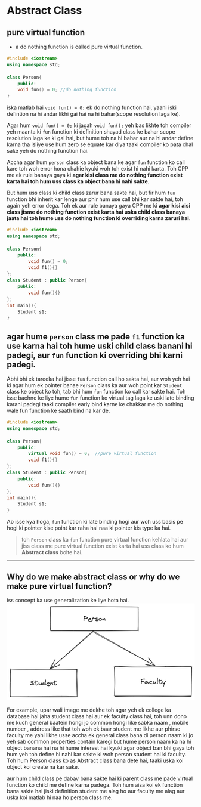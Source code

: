 # Abstract Class

## pure virtual function

- a do nothing function is called pure virtual function.

```cpp
#include <iostream>
using namespace std;

class Person{
    public:
    void fun() = 0; //do nothing function
}
```

iska matlab hai `void fun() = 0;` ek do nothing function hai, yaani iski defintion na hi andar likhi gai hai na hi bahar(scope resolution laga ke).

Agar hum `void fun() = 0;` ki jagah `void fun();` yeh bas likhte toh compiler yeh maanta ki `fun` function ki definition shayad class ke bahar scope resolution laga ke ki gai hai, but hume toh na hi bahar aur na hi andar define karna tha isliye use hum zero se equate kar diya taaki compiler ko pata chal sake yeh do nothing function hai.

Accha agar hum `person` class ka object bana ke agar `fun` function ko call kare toh woh error hona chahie kyuki woh toh exist hi nahi karta. Toh CPP me ek rule banaya gaya ki **agar kisi class me do nothing function exist karta hai toh hum uss class ka object bana hi nahi sakte**.

But hum uss class ki child class zarur bana sakte hai, but fir hum `fun` function bhi inherit kar lenge aur phir hum use call bhi kar sakte hai, toh again yeh error dega. Toh ek aur rule banaya gaya CPP me ki **agar kisi aisi class jisme do nothing function exist karta hai uska child class banaya jaata hai toh hume uss do nothing function ki overriding karna zaruri hai**.

```cpp
#include <iostream>
using namespace std;

class Person{
    public:
        void fun() = 0;
        void f1(){}
};
class Student : public Person{
    public:
        void fun(){}
};
int main(){
    Student s1;
}
```

## agar hume `person` class me pade `f1` function ka use karna hai toh hume uski child class banani hi padegi, aur `fun` function ki overriding bhi karni padegi.

Abhi bhi ek tareeka hai jisse `fun` function call ho sakta hai, aur woh yeh hai ki agar hum ek pointer banae `Person` class ka aur woh point kar `Student` class ke object ko toh, tab bhi hum `fun` function ko call kar sakte hai. Toh isse bachne ke liye hume `fun` function ko virtual tag laga ke uski late binding karani padegi taaki compiler early bind karne ke chakkar me do nothing wale fun function ke saath bind na kar de.

```cpp
#include <iostream>
using namespace std;

class Person{
    public:
        virtual void fun() = 0;  //pure virtual function
        void f1(){}
};
class Student : public Person{
    public:
        void fun(){}
};
int main(){
    Student s1;
}
```

Ab isse kya hoga, `fun` function ki late binding hogi aur woh uss basis pe hogi ki pointer kise point kar raha hai naa ki pointer kis type ka hai.

> toh `Person` class ka `fun` function pure virtual function kehlata hai aur jiss class me pure virtual function exist karta hai uss class ko hum **Abstract class** bolte hai.

---

## Why do we make abstract class or why do we make pure virtual function?

iss concept ka use generalization ke liye hota hai.
![Why abstract Class?](/all%20readme%20files/images/why%20abstract%20class.png)

For example, upar wali image me dekhe toh agar yeh ek college ka database hai jaha student class hai aur ek faculty class hai, toh unn dono me kuch general baatein hongi jo common hongi like sabka naam , mobile number , address like that toh woh ek baar student me likhe aur phirse faculty me yahi likhe usse accha ek general class bana di person naam ki jo yeh sab common properties contain karegi but hume person naam ka na hi object banana hai na hi hume interest hai kyuki agar object ban bhi gaya toh hum yeh toh define hi nahi kar sakte ki woh person student hai ki faculty. Toh hum Person class ko as Abstract class bana dete hai, taaki uska koi object koi create na kar sake.

aur hum child class pe dabav bana sakte hai ki parent class me pade virtual function ko child me define karna padega. Toh hum aisa koi ek function bana sakte hai jiski definition student me alag ho aur faculty me alag aur uska koi matlab hi naa ho person class me.
